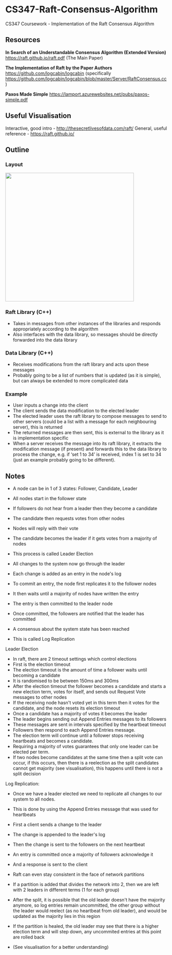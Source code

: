 # CS347-Raft-Consensus-Algorithm
CS347 Coursework - Implementation of the Raft Consensus Algorithm

## Resources
**In Search of an Understandable Consensus Algorithm (Extended Version)** https://raft.github.io/raft.pdf (The Main Paper)

**The Implementation of Raft by the Paper Authors** https://github.com/logcabin/logcabin (specifically https://github.com/logcabin/logcabin/blob/master/Server/RaftConsensus.cc)

**Paxos Made Simple** https://lamport.azurewebsites.net/pubs/paxos-simple.pdf

## Useful Visualisation
Interactive, good intro - http://thesecretlivesofdata.com/raft/
General, useful reference - https://raft.github.io/

## Outline

### Layout
<img src="https://user-images.githubusercontent.com/47477832/150436308-ec163d4b-426a-496b-80c3-26c027c4229e.png" width="400">

### Raft Library (C++)
- Takes in messages from other instances of the libraries and responds appropriately according to the algorithm
- Also interfaces with the data library, so messages should be directly forwarded into the data library

### Data Library (C++)
- Receives modifications from the raft library and acts upon these messages
- Probably going to be a list of numbers that is updated (as it is simple), but can always be extended to more complicated data

### Example
- User inputs a change into the client
- The client sends the data modification to the elected leader
- The elected leader uses the raft library to compose messages to send to other servers (could be a list with a message for each neighbouring server), this is returned
- The returned messages are then sent, this is external to the library as it is implementation specific
- When a server receives the message into its raft library, it extracts the modification message (if present) and forwards this to the data library to process the change, e.g. if ‘set 1 to 34’ is received, index 1 is set to 34 (just an example probably going to be different).

## Notes
- A node can be in 1 of 3 states: Follower, Candidate, Leader
- All nodes start in the follower state
- If followers do not hear from a leader then they become a candidate
- The candidate then requests votes from other nodes
- Nodes will reply with their vote
- The candidate becomes the leader if it gets votes from a majority of nodes
- This process is called Leader Election
- All changes to the system now go through the leader

- Each change is added as an entry in the node's log
- To commit an entry, the node first replicates it to the follower nodes
- It then waits until a majority of nodes have written the entry
- The entry is then committed to the leader node
- Once committed, the followers are notified that the leader has committed
- A consensus about the system state has been reached
- This is called Log Replication

Leader Election
- In raft, there are 2 timeout settings which control elections
- First is the election timeout
- The election timeout is the amount of time a follower waits until becoming a candidate
- It is randomised to be between 150ms and 300ms
- After the election timeout the follower becomes a candidate and starts a new election term, votes for itself, and sends out Request Vote messages to other nodes
- If the receiving node hasn't voted yet in this term then it votes for the candidate, and the node resets its election timeout
- Once a candidate has a majority of votes it becomes the leader
- The leader begins sending out Append Entries messages to its followers
- These messages are sent in intervals specified by the heartbeat timeout
- Followers then respond to each Append Entries message.
- The election term will continue until a follower stops receiving heartbeats and becomes a candidate.
- Requiring a majority of votes guarantees that only one leader can be elected per term.
- If two nodes become candidates at the same time then a split vote can occur, if this occurs, then there is a reelection as the split candidates cannot get majority (see visualisation), this happens until there is not a split decision

Log Replication:
- Once we have a leader elected we need to replicate all changes to our system to all nodes.
- This is done by using the Append Entries message that was used for heartbeats
- First a client sends a change to the leader
- The change is appended to the leader's log
- Then the change is sent to the followers on the next heartbeat
- An entry is committed once a majority of followers acknowledge it
- And a response is sent to the client

- Raft can even stay consistent in the face of network partitions
- If a partition is added that divides the network into 2, then we are left with 2 leaders in different terms (1 for each group)
- After the split, it is possible that the old leader doesn't have the majority anymore, so log entries remain uncommitted, the other group without the leader would reelect (as no heartbeat from old leader), and would be updated as the majority lies in this region
- If the partition is healed, the old leader may see that there is a higher election term and will step down, any uncommited entries at this point are rolled back
- (See visualisation for a better understanding)

